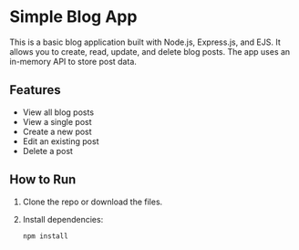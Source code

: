# Simple Blog App

This is a basic blog application built with Node.js, Express.js, and EJS. It allows you to create, read, update, and delete blog posts. The app uses an in-memory API to store post data.

## Features

- View all blog posts
- View a single post
- Create a new post
- Edit an existing post
- Delete a post

## How to Run

1. Clone the repo or download the files.

2. Install dependencies:
   ```bash
   npm install
